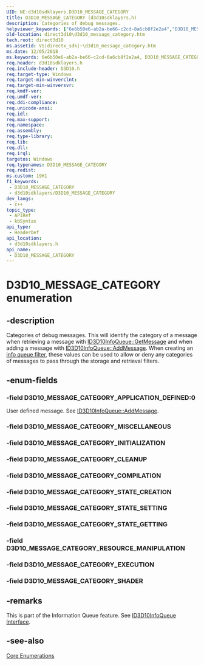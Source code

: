 ```yaml
---
UID: NE:d3d10sdklayers.D3D10_MESSAGE_CATEGORY
title: D3D10_MESSAGE_CATEGORY (d3d10sdklayers.h)
description: Categories of debug messages.
helpviewer_keywords: ["6e6b50e6-ab2a-be66-c2cd-8a6cb8f2e2a4","D3D10_MESSAGE_CATEGORY","D3D10_MESSAGE_CATEGORY enumeration [Direct3D 10]","D3D10_MESSAGE_CATEGORY_APPLICATION_DEFINED","D3D10_MESSAGE_CATEGORY_CLEANUP","D3D10_MESSAGE_CATEGORY_COMPILATION","D3D10_MESSAGE_CATEGORY_EXECUTION","D3D10_MESSAGE_CATEGORY_INITIALIZATION","D3D10_MESSAGE_CATEGORY_MISCELLANEOUS","D3D10_MESSAGE_CATEGORY_RESOURCE_MANIPULATION","D3D10_MESSAGE_CATEGORY_STATE_CREATION","D3D10_MESSAGE_CATEGORY_STATE_GETTING","D3D10_MESSAGE_CATEGORY_STATE_SETTING","d3d10sdklayers/D3D10_MESSAGE_CATEGORY","d3d10sdklayers/D3D10_MESSAGE_CATEGORY_APPLICATION_DEFINED","d3d10sdklayers/D3D10_MESSAGE_CATEGORY_CLEANUP","d3d10sdklayers/D3D10_MESSAGE_CATEGORY_COMPILATION","d3d10sdklayers/D3D10_MESSAGE_CATEGORY_EXECUTION","d3d10sdklayers/D3D10_MESSAGE_CATEGORY_INITIALIZATION","d3d10sdklayers/D3D10_MESSAGE_CATEGORY_MISCELLANEOUS","d3d10sdklayers/D3D10_MESSAGE_CATEGORY_RESOURCE_MANIPULATION","d3d10sdklayers/D3D10_MESSAGE_CATEGORY_STATE_CREATION","d3d10sdklayers/D3D10_MESSAGE_CATEGORY_STATE_GETTING","d3d10sdklayers/D3D10_MESSAGE_CATEGORY_STATE_SETTING","direct3d10.d3d10_message_category"]
old-location: direct3d10\d3d10_message_category.htm
tech.root: direct3d10
ms.assetid: VS|directx_sdk|~\d3d10_message_category.htm
ms.date: 12/05/2018
ms.keywords: 6e6b50e6-ab2a-be66-c2cd-8a6cb8f2e2a4, D3D10_MESSAGE_CATEGORY, D3D10_MESSAGE_CATEGORY enumeration [Direct3D 10], D3D10_MESSAGE_CATEGORY_APPLICATION_DEFINED, D3D10_MESSAGE_CATEGORY_CLEANUP, D3D10_MESSAGE_CATEGORY_COMPILATION, D3D10_MESSAGE_CATEGORY_EXECUTION, D3D10_MESSAGE_CATEGORY_INITIALIZATION, D3D10_MESSAGE_CATEGORY_MISCELLANEOUS, D3D10_MESSAGE_CATEGORY_RESOURCE_MANIPULATION, D3D10_MESSAGE_CATEGORY_STATE_CREATION, D3D10_MESSAGE_CATEGORY_STATE_GETTING, D3D10_MESSAGE_CATEGORY_STATE_SETTING, d3d10sdklayers/D3D10_MESSAGE_CATEGORY, d3d10sdklayers/D3D10_MESSAGE_CATEGORY_APPLICATION_DEFINED, d3d10sdklayers/D3D10_MESSAGE_CATEGORY_CLEANUP, d3d10sdklayers/D3D10_MESSAGE_CATEGORY_COMPILATION, d3d10sdklayers/D3D10_MESSAGE_CATEGORY_EXECUTION, d3d10sdklayers/D3D10_MESSAGE_CATEGORY_INITIALIZATION, d3d10sdklayers/D3D10_MESSAGE_CATEGORY_MISCELLANEOUS, d3d10sdklayers/D3D10_MESSAGE_CATEGORY_RESOURCE_MANIPULATION, d3d10sdklayers/D3D10_MESSAGE_CATEGORY_STATE_CREATION, d3d10sdklayers/D3D10_MESSAGE_CATEGORY_STATE_GETTING, d3d10sdklayers/D3D10_MESSAGE_CATEGORY_STATE_SETTING, direct3d10.d3d10_message_category
req.header: d3d10sdklayers.h
req.include-header: D3D10.h
req.target-type: Windows
req.target-min-winverclnt: 
req.target-min-winversvr: 
req.kmdf-ver: 
req.umdf-ver: 
req.ddi-compliance: 
req.unicode-ansi: 
req.idl: 
req.max-support: 
req.namespace: 
req.assembly: 
req.type-library: 
req.lib: 
req.dll: 
req.irql: 
targetos: Windows
req.typenames: D3D10_MESSAGE_CATEGORY
req.redist: 
ms.custom: 19H1
f1_keywords:
 - D3D10_MESSAGE_CATEGORY
 - d3d10sdklayers/D3D10_MESSAGE_CATEGORY
dev_langs:
 - c++
topic_type:
 - APIRef
 - kbSyntax
api_type:
 - HeaderDef
api_location:
 - d3d10sdklayers.h
api_name:
 - D3D10_MESSAGE_CATEGORY
---
```


# D3D10_MESSAGE_CATEGORY enumeration


## -description

Categories of debug messages. This will identify the category of a message when retrieving a message with <a href="/windows/desktop/api/d3d10sdklayers/nf-d3d10sdklayers-id3d10infoqueue-getmessage">ID3D10InfoQueue::GetMessage</a> and when adding a message with <a href="/windows/desktop/api/d3d10sdklayers/nf-d3d10sdklayers-id3d10infoqueue-addmessage">ID3D10InfoQueue::AddMessage</a>. When creating an <a href="/windows/desktop/api/d3d10sdklayers/ns-d3d10sdklayers-d3d10_info_queue_filter">info queue filter</a>, these values can be used to allow or deny any categories of messages to pass through the storage and retrieval filters.

## -enum-fields

### -field D3D10_MESSAGE_CATEGORY_APPLICATION_DEFINED:0

User defined message. See <a href="/windows/desktop/api/d3d10sdklayers/nf-d3d10sdklayers-id3d10infoqueue-addmessage">ID3D10InfoQueue::AddMessage</a>.

### -field D3D10_MESSAGE_CATEGORY_MISCELLANEOUS

### -field D3D10_MESSAGE_CATEGORY_INITIALIZATION

### -field D3D10_MESSAGE_CATEGORY_CLEANUP

### -field D3D10_MESSAGE_CATEGORY_COMPILATION

### -field D3D10_MESSAGE_CATEGORY_STATE_CREATION

### -field D3D10_MESSAGE_CATEGORY_STATE_SETTING

### -field D3D10_MESSAGE_CATEGORY_STATE_GETTING

### -field D3D10_MESSAGE_CATEGORY_RESOURCE_MANIPULATION

### -field D3D10_MESSAGE_CATEGORY_EXECUTION

### -field D3D10_MESSAGE_CATEGORY_SHADER

## -remarks

This is part of the Information Queue feature. See <a href="/windows/desktop/api/d3d10sdklayers/nn-d3d10sdklayers-id3d10infoqueue">ID3D10InfoQueue Interface</a>.

## -see-also

<a href="/windows/desktop/direct3d10/d3d10-graphics-reference-d3d10-core-enums">Core Enumerations</a>
